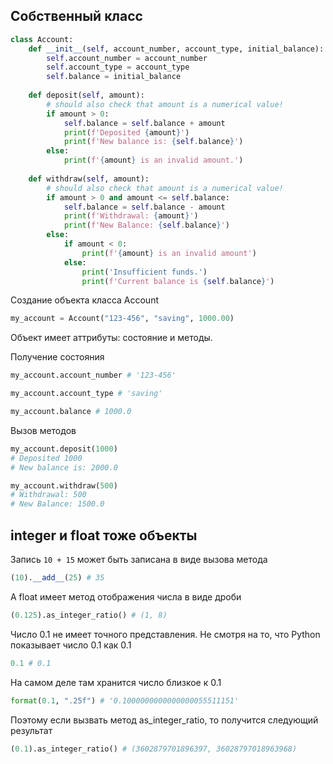 ## Собственный класс

```python
class Account:
    def __init__(self, account_number, account_type, initial_balance):
        self.account_number = account_number
        self.account_type = account_type
        self.balance = initial_balance
        
    def deposit(self, amount):
        # should also check that amount is a numerical value!
        if amount > 0:
            self.balance = self.balance + amount
            print(f'Deposited {amount}')
            print(f'New balance is: {self.balance}')
        else:
            print(f'{amount} is an invalid amount.')
            
    def withdraw(self, amount):
        # should also check that amount is a numerical value!
        if amount > 0 and amount <= self.balance:
            self.balance = self.balance - amount
            print(f'Withdrawal: {amount}')
            print(f'New Balance: {self.balance}')
        else:
            if amount < 0:
                print(f'{amount} is an invalid amount')
            else:
                print('Insufficient funds.')
                print(f'Current balance is {self.balance}')
```

Создание объекта класса Account
```python
my_account = Account("123-456", "saving", 1000.00)
```

Объект имеет аттрибуты: состояние и методы.

Получение состояния

```python
my_account.account_number # '123-456'

my_account.account_type # 'saving'

my_account.balance # 1000.0
```

Вызов методов

```python
my_account.deposit(1000)
# Deposited 1000
# New balance is: 2000.0

my_account.withdraw(500)
# Withdrawal: 500
# New Balance: 1500.0
```

## integer и float тоже объекты

Запись `10 + 15` может быть записана в виде вызова метода 

```python
(10).__add__(25) # 35
```

А float имеет метод отображения числа в виде дроби

```python
(0.125).as_integer_ratio() # (1, 8)
```

Число 0.1 не имеет точного представления. Не смотря на то, что Python показывает число 0.1 как 0.1

```python
0.1 # 0.1
```

На самом деле там хранится число близкое к 0.1

```python
format(0.1, ".25f") # '0.1000000000000000055511151'
```

Поэтому если вызвать метод as_integer_ratio, то получится следующий результат

```python
(0.1).as_integer_ratio() # (3602879701896397, 36028797018963968)
```